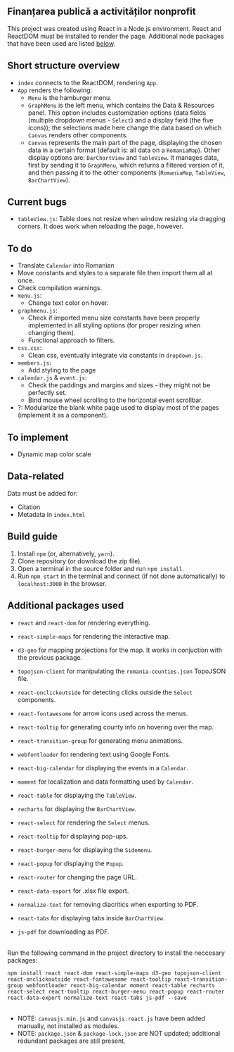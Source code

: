 ## Finanțarea publică a activităților nonprofit

This project was created using React in a Node.js environment. React and ReactDOM must be installed to render the page.
Additional node packages that have been used are listed [below](#additional-packages).

## Short structure overview

- `index` connects to the ReactDOM, rendering `App`.
- `App` renders the following:
    - `Menu` is the hamburger menu.
    - `GraphMenu` is the left menu, which contains the Data & Resources panel. This option includes customization options (data fields (multiple dropdown menus - `Select`) and a display field (the five icons)); the selections made here change the data based on which `Canvas` renders other components.
    - `Canvas` represents the main part of the page, displaying the chosen data in a certain format (default is: all data on a `RomaniaMap`). Other display options are: `BarChartView` and `TableView`. It manages data, first by sending it to `GraphMenu`, which returns a filtered version of it, and then passing it to the other components (`RomaniaMap`, `TableView`, `BarChartView`).

## Current bugs

- `tableView.js`:
    Table does not resize when window resizing via dragging corners. It does work when reloading the page, however.

## To do

- Translate `Calendar` into Romanian
- Move constants and styles to a separate file then import them all at once.
- Check compilation warnings.
- `menu.js`:
    - Change text color on hover.
- `graphmenu.js`:
    - Check if imported menu size constants have been properly implemented in all styling options (for proper resizing when changing them).
    - Functional approach to filters.
- `css.css`:
    - Clean css, eventually integrate via constants in `dropdown.js`.
- `members.js`:
    - Add styling to the page
- `calendar.js` & `event.js`:
    - Check the paddings and margins and sizes - they might not be perfectly set.
    - Bind mouse wheel scrolling to the horizontal event scrollbar.
- ?: Modularize the blank white page used to display most of the pages (implement it as a component).

## To implement

- Dynamic map color scale

## Data-related

Data must be added for:
- Citation
- Metadata in `index.html`

## Build guide

1) Install `npm` (or, alternatively, `yarn`).
2) Clone repository (or download the zip file).
3) Open a terminal in the source folder and run `npm install`.
4) Run `npm start` in the terminal and connect (if not done automatically) to `localhost:3000` in the browser.

## Additional packages used

- `react` and `react-dom` for rendering everything.

- `react-simple-maps` for rendering the interactive map.
- `d3-geo` for mapping projections for the map. It works in conjuction with the previous package.
- `topojson-client` for manipulating the `romania-counties.json` TopoJSON file.
- `react-onclickoutside` for detecting clicks outside the `Select` components.
- `react-fontawesome` for arrow icons used across the menus.
- `react-tooltip` for generating county info on hovering over the map.
- `react-transition-group` for generating menu animations.
- `webfontloader` for rendering text using Google Fonts.
- `react-big-calendar` for displaying the events in a `Calendar`.
- `moment` for localization and data formatting used by `Calendar`.
- `react-table` for displaying the `TableView`.
- `recharts` for displaying the `BarChartView`.
- `react-select` for rendering the `Select` menus.
- `react-tooltip` for displaying pop-ups.
- `react-burger-menu` for displaying the `Sidemenu`.
- `react-popup` for displaying the `Popup`.
- `react-router` for changing the page URL.
- `react-data-export` for .xlsx file export.
- `normalize-text` for removing diacritics when exporting to PDF.
- `react-tabs` for displaying tabs inside `BarChartView`.
- `js-pdf` for downloading as PDF.
<br />
Run the following command in the project directory to install the neccesary packages:

`npm install react react-dom react-simple-maps d3-geo topojson-client react-onclickoutside react-fontawesome react-tooltip react-transition-group webfontloader react-big-calendar moment react-table recharts react-select react-tooltip react-burger-menu react-popup react-router react-data-export normalize-text react-tabs js-pdf --save`
<br />
<br />
- NOTE: `canvasjs.min.js` and `canvasjs.react.js` have been added manually, not installed as modules.
- NOTE: `package.json` & `package-lock.json` are NOT updated; additional redundant packages are still present.